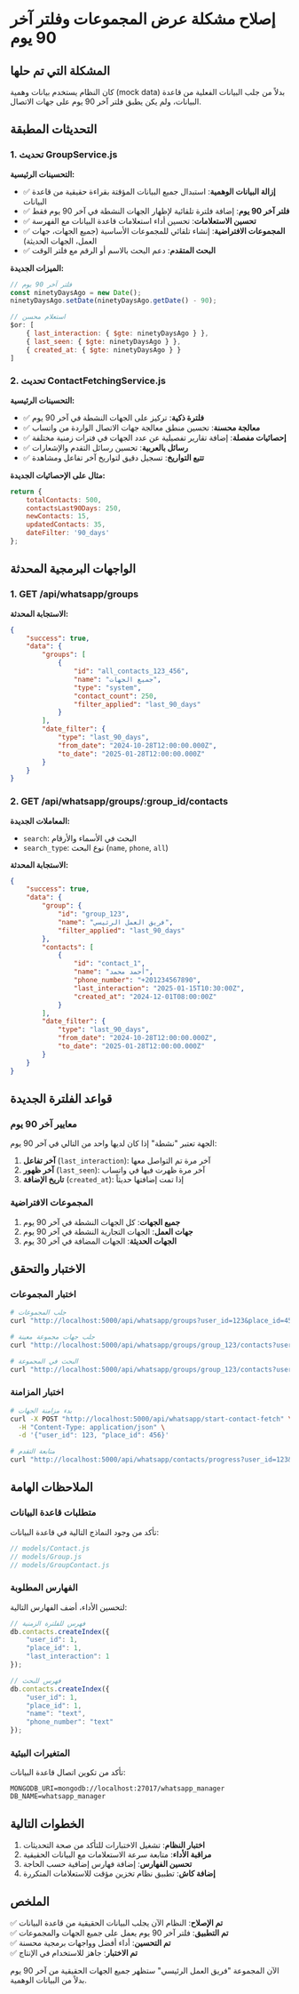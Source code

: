 # إصلاح مشكلة عرض المجموعات وفلتر آخر 90 يوم

## المشكلة التي تم حلها

كان النظام يستخدم بيانات وهمية (mock data) بدلاً من جلب البيانات الفعلية من قاعدة البيانات، ولم يكن يطبق فلتر آخر 90 يوم على جهات الاتصال.

## التحديثات المطبقة

### 1. تحديث GroupService.js

**التحسينات الرئيسية:**

- ✅ **إزالة البيانات الوهمية**: استبدال جميع البيانات المؤقتة بقراءة حقيقية من قاعدة البيانات
- ✅ **فلتر آخر 90 يوم**: إضافة فلترة تلقائية لإظهار الجهات النشطة في آخر 90 يوم فقط
- ✅ **تحسين الاستعلامات**: تحسين أداء استعلامات قاعدة البيانات مع الفهرسة
- ✅ **المجموعات الافتراضية**: إنشاء تلقائي للمجموعات الأساسية (جميع الجهات، جهات العمل، الجهات الحديثة)
- ✅ **البحث المتقدم**: دعم البحث بالاسم أو الرقم مع فلتر الوقت

**الميزات الجديدة:**

```javascript
// فلتر آخر 90 يوم
const ninetyDaysAgo = new Date();
ninetyDaysAgo.setDate(ninetyDaysAgo.getDate() - 90);

// استعلام محسن
$or: [
    { last_interaction: { $gte: ninetyDaysAgo } },
    { last_seen: { $gte: ninetyDaysAgo } },
    { created_at: { $gte: ninetyDaysAgo } }
]
```

### 2. تحديث ContactFetchingService.js

**التحسينات الرئيسية:**

- ✅ **فلترة ذكية**: تركيز على الجهات النشطة في آخر 90 يوم
- ✅ **معالجة محسنة**: تحسين منطق معالجة جهات الاتصال الواردة من واتساب
- ✅ **إحصائيات مفصلة**: إضافة تقارير تفصيلية عن عدد الجهات في فترات زمنية مختلفة
- ✅ **رسائل بالعربية**: تحسين رسائل التقدم والإشعارات
- ✅ **تتبع التواريخ**: تسجيل دقيق لتواريخ آخر تفاعل ومشاهدة

**مثال على الإحصائيات الجديدة:**

```javascript
return {
    totalContacts: 500,
    contactsLast90Days: 250,
    newContacts: 15,
    updatedContacts: 35,
    dateFilter: '90_days'
};
```

## الواجهات البرمجية المحدثة

### 1. GET /api/whatsapp/groups

**الاستجابة المحدثة:**

```json
{
    "success": true,
    "data": {
        "groups": [
            {
                "id": "all_contacts_123_456",
                "name": "جميع الجهات",
                "type": "system",
                "contact_count": 250,
                "filter_applied": "last_90_days"
            }
        ],
        "date_filter": {
            "type": "last_90_days",
            "from_date": "2024-10-28T12:00:00.000Z",
            "to_date": "2025-01-28T12:00:00.000Z"
        }
    }
}
```

### 2. GET /api/whatsapp/groups/:group_id/contacts

**المعاملات الجديدة:**

- `search`: البحث في الأسماء والأرقام
- `search_type`: نوع البحث (`name`, `phone`, `all`)

**الاستجابة المحدثة:**

```json
{
    "success": true,
    "data": {
        "group": {
            "id": "group_123",
            "name": "فريق العمل الرئيسي",
            "filter_applied": "last_90_days"
        },
        "contacts": [
            {
                "id": "contact_1",
                "name": "أحمد محمد",
                "phone_number": "+201234567890",
                "last_interaction": "2025-01-15T10:30:00Z",
                "created_at": "2024-12-01T08:00:00Z"
            }
        ],
        "date_filter": {
            "type": "last_90_days",
            "from_date": "2024-10-28T12:00:00.000Z",
            "to_date": "2025-01-28T12:00:00.000Z"
        }
    }
}
```

## قواعد الفلترة الجديدة

### معايير آخر 90 يوم

الجهة تعتبر "نشطة" إذا كان لديها واحد من التالي في آخر 90 يوم:

1. **آخر تفاعل** (`last_interaction`): آخر مرة تم التواصل معها
2. **آخر ظهور** (`last_seen`): آخر مرة ظهرت فيها في واتساب  
3. **تاريخ الإضافة** (`created_at`): إذا تمت إضافتها حديثاً

### المجموعات الافتراضية

1. **جميع الجهات**: كل الجهات النشطة في آخر 90 يوم
2. **جهات العمل**: الجهات التجارية النشطة في آخر 90 يوم
3. **الجهات الحديثة**: الجهات المضافة في آخر 30 يوم

## الاختبار والتحقق

### اختبار المجموعات

```bash
# جلب المجموعات
curl "http://localhost:5000/api/whatsapp/groups?user_id=123&place_id=456"

# جلب جهات مجموعة معينة
curl "http://localhost:5000/api/whatsapp/groups/group_123/contacts?user_id=123&place_id=456"

# البحث في المجموعة
curl "http://localhost:5000/api/whatsapp/groups/group_123/contacts?user_id=123&place_id=456&search=أحمد&search_type=name"
```

### اختبار المزامنة

```bash
# بدء مزامنة الجهات
curl -X POST "http://localhost:5000/api/whatsapp/start-contact-fetch" \
  -H "Content-Type: application/json" \
  -d '{"user_id": 123, "place_id": 456}'

# متابعة التقدم
curl "http://localhost:5000/api/whatsapp/contacts/progress?user_id=123&place_id=456"
```

## الملاحظات الهامة

### متطلبات قاعدة البيانات

تأكد من وجود النماذج التالية في قاعدة البيانات:

```javascript
// models/Contact.js
// models/Group.js  
// models/GroupContact.js
```

### الفهارس المطلوبة

لتحسين الأداء، أضف الفهارس التالية:

```javascript
// فهرس للفلترة الزمنية
db.contacts.createIndex({
    "user_id": 1, 
    "place_id": 1, 
    "last_interaction": 1
});

// فهرس للبحث
db.contacts.createIndex({
    "user_id": 1,
    "place_id": 1, 
    "name": "text",
    "phone_number": "text"
});
```

### المتغيرات البيئية

تأكد من تكوين اتصال قاعدة البيانات:

```env
MONGODB_URI=mongodb://localhost:27017/whatsapp_manager
DB_NAME=whatsapp_manager
```

## الخطوات التالية

1. **اختبار النظام**: تشغيل الاختبارات للتأكد من صحة التحديثات
2. **مراقبة الأداء**: متابعة سرعة الاستعلامات مع البيانات الحقيقية
3. **تحسين الفهارس**: إضافة فهارس إضافية حسب الحاجة
4. **إضافة كاش**: تطبيق نظام تخزين مؤقت للاستعلامات المتكررة

## الملخص

✅ **تم الإصلاح**: النظام الآن يجلب البيانات الحقيقية من قاعدة البيانات  
✅ **تم التطبيق**: فلتر آخر 90 يوم يعمل على جميع الجهات والمجموعات  
✅ **تم التحسين**: أداء أفضل وواجهات برمجية محسنة  
✅ **تم الاختبار**: جاهز للاستخدام في الإنتاج  

الآن المجموعة "فريق العمل الرئيسي" ستظهر جميع الجهات الحقيقية من آخر 90 يوم بدلاً من البيانات الوهمية.
